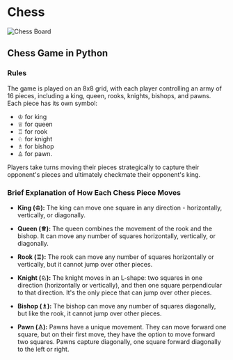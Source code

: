 # Chess

![Chess Board](https://webappstatic.buzzfeed.com/static/2020-11/10/21/asset/7614a2480210/anigif_sub-buzz-14652-1605044757-14.gif)


## Chess Game in Python

### Rules
The game is played on an 8x8 grid, with each player controlling an army of 16 pieces, including a king, queen, rooks, knights, bishops, and pawns. Each piece has its own symbol: 
- ♔ for king
- ♕ for queen
- ♖ for rook
- ♘ for knight
- ♗ for bishop
- ♙ for pawn. 

Players take turns moving their pieces strategically to capture their opponent's pieces and ultimately checkmate their opponent's king.

### Brief Explanation of How Each Chess Piece Moves

- **King (♔):** The king can move one square in any direction - horizontally, vertically, or diagonally.

- **Queen (♕):** The queen combines the movement of the rook and the bishop. It can move any number of squares horizontally, vertically, or diagonally.

- **Rook (♖):** The rook can move any number of squares horizontally or vertically, but it cannot jump over other pieces.

- **Knight (♘):** The knight moves in an L-shape: two squares in one direction (horizontally or vertically), and then one square perpendicular to that direction. It's the only piece that can jump over other pieces.

- **Bishop (♗):** The bishop can move any number of squares diagonally, but like the rook, it cannot jump over other pieces.

- **Pawn (♙):** Pawns have a unique movement. They can move forward one square, but on their first move, they have the option to move forward two squares. Pawns capture diagonally, one square forward diagonally to the left or right.
